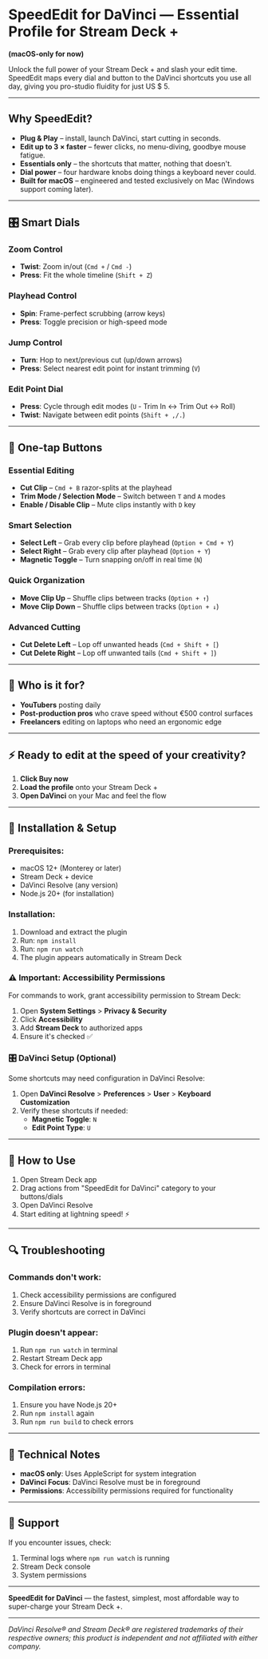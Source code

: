 # SpeedEdit for DaVinci — Essential Profile for Stream Deck +

**(macOS-only for now)**

Unlock the full power of your Stream Deck + and slash your edit time. SpeedEdit maps every dial and button to the DaVinci shortcuts you use all day, giving you pro-studio fluidity for just US $ 5.

---

## Why SpeedEdit?

- **Plug & Play** – install, launch DaVinci, start cutting in seconds.
- **Edit up to 3 × faster** – fewer clicks, no menu-diving, goodbye mouse fatigue.
- **Essentials only** – the shortcuts that matter, nothing that doesn't.
- **Dial power** – four hardware knobs doing things a keyboard never could.
- **Built for macOS** – engineered and tested exclusively on Mac (Windows support coming later).

---

## 🎛️ Smart Dials

### **Zoom Control**
- **Twist**: Zoom in/out (`Cmd +` / `Cmd -`)
- **Press**: Fit the whole timeline (`Shift + Z`)

### **Playhead Control** 
- **Spin**: Frame-perfect scrubbing (arrow keys)
- **Press**: Toggle precision or high-speed mode

### **Jump Control**
- **Turn**: Hop to next/previous cut (up/down arrows)
- **Press**: Select nearest edit point for instant trimming (`V`)

### **Edit Point Dial**
- **Press**: Cycle through edit modes (`U` - Trim In ↔ Trim Out ↔ Roll)
- **Twist**: Navigate between edit points (`Shift + ,/.`)

---

## 🔘 One-tap Buttons

### **Essential Editing**
- **Cut Clip** – `Cmd + B` razor-splits at the playhead
- **Trim Mode / Selection Mode** – Switch between `T` and `A` modes
- **Enable / Disable Clip** – Mute clips instantly with `D` key

### **Smart Selection**
- **Select Left** – Grab every clip before playhead (`Option + Cmd + Y`)
- **Select Right** – Grab every clip after playhead (`Option + Y`)
- **Magnetic Toggle** – Turn snapping on/off in real time (`N`)

### **Quick Organization**
- **Move Clip Up** – Shuffle clips between tracks (`Option + ↑`)
- **Move Clip Down** – Shuffle clips between tracks (`Option + ↓`)

### **Advanced Cutting**
- **Cut Delete Left** – Lop off unwanted heads (`Cmd + Shift + [`)
- **Cut Delete Right** – Lop off unwanted tails (`Cmd + Shift + ]`)

---

## 🎯 Who is it for?

- **YouTubers** posting daily
- **Post-production pros** who crave speed without €500 control surfaces
- **Freelancers** editing on laptops who need an ergonomic edge

---

## ⚡ Ready to edit at the speed of your creativity?

1. **Click Buy now**
2. **Load the profile** onto your Stream Deck +
3. **Open DaVinci** on your Mac and feel the flow

---

## 🔧 Installation & Setup

### **Prerequisites:**
- macOS 12+ (Monterey or later)
- Stream Deck + device
- DaVinci Resolve (any version)
- Node.js 20+ (for installation)

### **Installation:**
1. Download and extract the plugin
2. Run: `npm install`
3. Run: `npm run watch` 
4. The plugin appears automatically in Stream Deck

### **⚠️ Important: Accessibility Permissions**

For commands to work, grant accessibility permission to Stream Deck:

1. Open **System Settings** > **Privacy & Security**
2. Click **Accessibility**
3. Add **Stream Deck** to authorized apps
4. Ensure it's checked ✅

### **🎛️ DaVinci Setup (Optional)**

Some shortcuts may need configuration in DaVinci Resolve:

1. Open **DaVinci Resolve** > **Preferences** > **User** > **Keyboard Customization**
2. Verify these shortcuts if needed:
   - **Magnetic Toggle**: `N`
   - **Edit Point Type**: `U`

---

## 🚀 How to Use

1. Open Stream Deck app
2. Drag actions from "SpeedEdit for DaVinci" category to your buttons/dials
3. Open DaVinci Resolve
4. Start editing at lightning speed! ⚡

---

## 🔍 Troubleshooting

### **Commands don't work:**
1. Check accessibility permissions are configured
2. Ensure DaVinci Resolve is in foreground
3. Verify shortcuts are correct in DaVinci

### **Plugin doesn't appear:**
1. Run `npm run watch` in terminal
2. Restart Stream Deck app
3. Check for errors in terminal

### **Compilation errors:**
1. Ensure you have Node.js 20+
2. Run `npm install` again
3. Run `npm run build` to check errors

---

## 📝 Technical Notes

- **macOS only**: Uses AppleScript for system integration
- **DaVinci Focus**: DaVinci Resolve must be in foreground
- **Permissions**: Accessibility permissions required for functionality

---

## 🐛 Support

If you encounter issues, check:
1. Terminal logs where `npm run watch` is running
2. Stream Deck console
3. System permissions

---

**SpeedEdit for DaVinci** — the fastest, simplest, most affordable way to super-charge your Stream Deck +.

---

*DaVinci Resolve® and Stream Deck® are registered trademarks of their respective owners; this product is independent and not affiliated with either company.* 